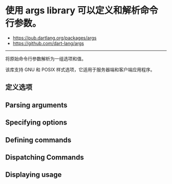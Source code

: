 # 使用 args library 可以定义和解析命令行参数。

* https://pub.dartlang.org/packages/args
* https://github.com/dart-lang/args

---

将原始命令行参数解析为一组选项和值。

该库支持 GNU 和 POSIX 样式选项，它适用于服务器端和客户端应用程序。

## 定义选项

## Parsing arguments

## Specifying options

## Defining commands

## Dispatching Commands

## Displaying usage

